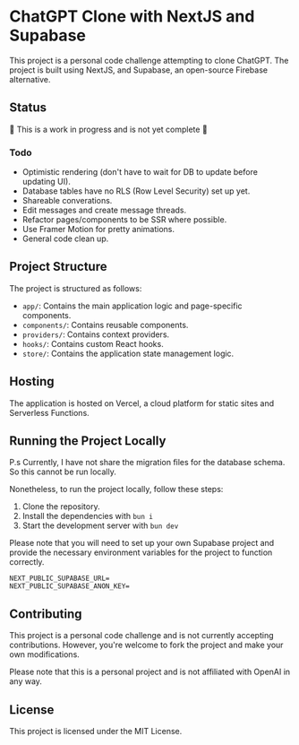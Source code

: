 # ChatGPT Clone with NextJS and Supabase

This project is a personal code challenge attempting to clone ChatGPT. The project is built using NextJS, and Supabase, an open-source Firebase alternative.

## Status

🚧 This is a work in progress and is not yet complete 🚧

### Todo
- Optimistic rendering (don't have to wait for DB to update before updating UI).
- Database tables have no RLS (Row Level Security) set up yet.
- Shareable converations.
- Edit messages and create message threads.
- Refactor pages/components to be SSR where possible.
- Use Framer Motion for pretty animations.
- General code clean up.

## Project Structure

The project is structured as follows:

- `app/`: Contains the main application logic and page-specific components.
- `components/`: Contains reusable components.
- `providers/`: Contains context providers.
- `hooks/`: Contains custom React hooks.
- `store/`: Contains the application state management logic.

## Hosting

The application is hosted on Vercel, a cloud platform for static sites and Serverless Functions.

## Running the Project Locally

P.s Currently, I have not share the migration files for the database schema. So this cannot be run locally.

Nonetheless, to run the project locally, follow these steps:

1. Clone the repository.
2. Install the dependencies with `bun i`
3. Start the development server with `bun dev`

Please note that you will need to set up your own Supabase project and provide the necessary environment variables for the project to function correctly.

```.env
NEXT_PUBLIC_SUPABASE_URL=
NEXT_PUBLIC_SUPABASE_ANON_KEY=
```

## Contributing

This project is a personal code challenge and is not currently accepting contributions. However, you're welcome to fork the project and make your own modifications.

Please note that this is a personal project and is not affiliated with OpenAI in any way.

## License

This project is licensed under the MIT License.